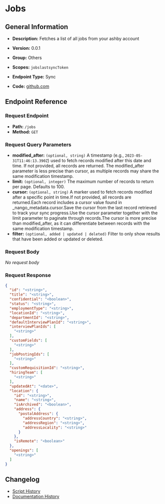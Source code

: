 # Jobs

## General Information

- **Description:** Fetches a list of all jobs from your ashby account

- **Version:** 0.0.1
- **Group:** Others
- **Scopes:** `jobslastsyncToken`
- **Endpoint Type:** Sync
- **Code:** [github.com](https://github.com/NangoHQ/integration-templates/tree/main/integrations/ashby/syncs/jobs.ts)


## Endpoint Reference

### Request Endpoint

- **Path:** `/jobs`
- **Method:** `GET`

### Request Query Parameters

- **modified_after:** `(optional, string)` A timestamp (e.g., `2023-05-31T11:46:13.390Z`) used to fetch records modified after this date and time. If not provided, all records are returned. The modified_after parameter is less precise than cursor, as multiple records may share the same modification timestamp.
- **limit:** `(optional, integer)` The maximum number of records to return per page. Defaults to 100.
- **cursor:** `(optional, string)` A marker used to fetch records modified after a specific point in time.If not provided, all records are returned.Each record includes a cursor value found in _nango_metadata.cursor.Save the cursor from the last record retrieved to track your sync progress.Use the cursor parameter together with the limit parameter to paginate through records.The cursor is more precise than modified_after, as it can differentiate between records with the same modification timestamp.
- **filter:** `(optional, added | updated | deleted)` Filter to only show results that have been added or updated or deleted.

### Request Body

_No request body_

### Request Response

```json
{
  "id": "<string>",
  "title": "<string>",
  "confidential": "<boolean>",
  "status": "<string>",
  "employmentType": "<string>",
  "locationId": "<string>",
  "departmentId": "<string>",
  "defaultInterviewPlanId": "<string>",
  "interviewPlanIds": [
    "<string>"
  ],
  "customFields": [
    "<string>"
  ],
  "jobPostingIds": [
    "<string>"
  ],
  "customRequisitionId": "<string>",
  "hiringTeam": [
    "<string>"
  ],
  "updatedAt": "<date>",
  "location": {
    "id": "<string>",
    "name": "<string>",
    "isArchived": "<boolean>",
    "address": {
      "postalAddress": {
        "addressCountry": "<string>",
        "addressRegion": "<string>",
        "addressLocality": "<string>"
      }
    },
    "isRemote": "<boolean>"
  },
  "openings": [
    "<string>"
  ]
}
```

## Changelog

- [Script History](https://github.com/NangoHQ/integration-templates/commits/main/integrations/ashby/syncs/jobs.ts)
- [Documentation History](https://github.com/NangoHQ/integration-templates/commits/main/integrations/ashby/syncs/jobs.md)

<!-- END  GENERATED CONTENT -->

